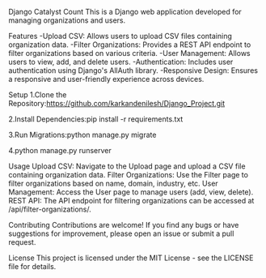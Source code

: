 Django Catalyst Count
This is a Django web application developed for managing organizations and users.


Features
-Upload CSV: Allows users to upload CSV files containing organization data.
-Filter Organizations: Provides a REST API endpoint to filter organizations based on various criteria.
-User Management: Allows users to view, add, and delete users.
-Authentication: Includes user authentication using Django's AllAuth library.
-Responsive Design: Ensures a responsive and user-friendly experience across devices.


Setup
1.Clone the Repository:https://github.com/karkandenilesh/Django_Project.git

2.Install Dependencies:pip install -r requirements.txt

3.Run Migrations:python manage.py migrate

4.python manage.py runserver


Usage
Upload CSV: Navigate to the Upload page and upload a CSV file containing organization data.
Filter Organizations: Use the Filter page to filter organizations based on name, domain, industry, etc.
User Management: Access the User page to manage users (add, view, delete).
REST API: The API endpoint for filtering organizations can be accessed at /api/filter-organizations/.

Contributing
Contributions are welcome! If you find any bugs or have suggestions for improvement, please open an issue or submit a pull request.

License
This project is licensed under the MIT License - see the LICENSE file for details.


